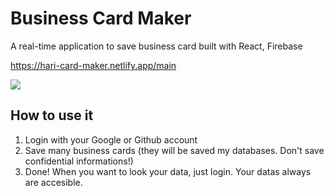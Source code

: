 # Business Card Maker

A real-time application to save business card built with React, Firebase

https://hari-card-maker.netlify.app/main

<p><img src="https://user-images.githubusercontent.com/63278754/129726000-256afc93-119f-4ac0-9e50-3126e3be6b95.png"/></p>

## How to use it
1. Login with your Google or Github account
2. Save many business cards (they will be saved my databases. Don't save confidential informations!)
3. Done! When you want to look your data, just login. Your datas always are accesible.
